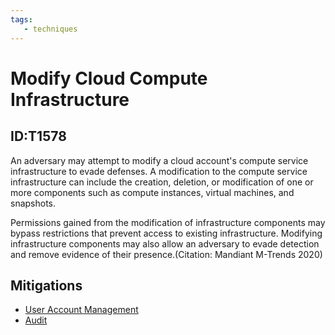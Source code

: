 ```yaml
---
tags:
   - techniques
---
```

# Modify Cloud Compute Infrastructure
## ID:T1578
An adversary may attempt to modify a cloud account's compute service infrastructure to evade defenses. A modification to the compute service infrastructure can include the creation, deletion, or modification of one or more components such as compute instances, virtual machines, and snapshots.

Permissions gained from the modification of infrastructure components may bypass restrictions that prevent access to existing infrastructure. Modifying infrastructure components may also allow an adversary to evade detection and remove evidence of their presence.(Citation: Mandiant M-Trends 2020)
## Mitigations
* [User Account Management](mitigations/M1018)
* [Audit](mitigations/M1047)
